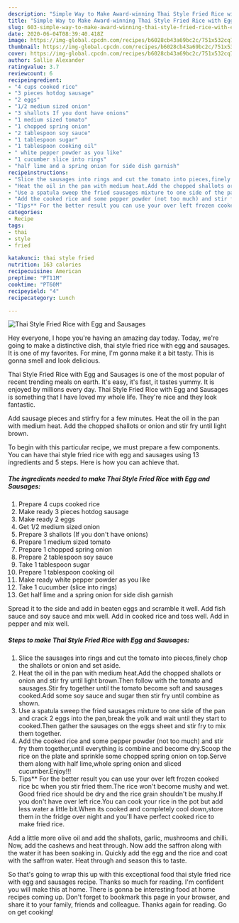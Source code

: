 ```yaml
---
description: "Simple Way to Make Award-winning Thai Style Fried Rice with Egg and Sausages"
title: "Simple Way to Make Award-winning Thai Style Fried Rice with Egg and Sausages"
slug: 603-simple-way-to-make-award-winning-thai-style-fried-rice-with-egg-and-sausages
date: 2020-06-04T08:39:40.418Z
image: https://img-global.cpcdn.com/recipes/b6028cb43a69bc2c/751x532cq70/thai-style-fried-rice-with-egg-and-sausages-recipe-main-photo.jpg
thumbnail: https://img-global.cpcdn.com/recipes/b6028cb43a69bc2c/751x532cq70/thai-style-fried-rice-with-egg-and-sausages-recipe-main-photo.jpg
cover: https://img-global.cpcdn.com/recipes/b6028cb43a69bc2c/751x532cq70/thai-style-fried-rice-with-egg-and-sausages-recipe-main-photo.jpg
author: Sallie Alexander
ratingvalue: 3.7
reviewcount: 6
recipeingredient:
- "4 cups cooked rice"
- "3 pieces hotdog sausage"
- "2 eggs"
- "1/2 medium sized onion"
- "3 shallots If you dont have onions"
- "1 medium sized tomato"
- "1 chopped spring onion"
- "2 tablespoon soy sauce"
- "1 tablespoon sugar"
- "1 tablespoon cooking oil"
- " white pepper powder as you like"
- "1 cucumber slice into rings"
- "half lime and a spring onion for side dish garnish"
recipeinstructions:
- "Slice the sausages into rings and cut the tomato into pieces,finely chop the shallots or onion and set aside."
- "Heat the oil in the pan with medium heat.Add the chopped shallots or onion and stir fry until light brown.Then follow with the tomato and sausages.Stir fry together until the tomato become soft and sausages cooked.Add some soy sauce and sugar then stir fry until combine as shown."
- "Use a spatula sweep the fried sausages mixture to one side of the pan and crack 2 eggs into the pan,break the yolk and wait until they start to cooked.Then gather the sausages on the eggs sheet and stir fry to mix them together."
- "Add the cooked rice and some pepper powder (not too much) and stir fry them together,until everything is combine and become dry.Scoop the rice on the plate and sprinkle some chopped spring onion on top.Serve them along with half lime,whole spring onion and sliced cucumber.Enjoy!!!"
- "Tips** For the better result you can use your over left frozen cooked rice bc when you stir fried them.The rice won&#39;t become mushy and wet. Good fried rice should be dry and the rice grain shouldn&#39;t be mushy.If you don&#39;t have over left rice.You can cook your rice in the pot but add less water a little bit.When its cooked and completely cool down,store them in the fridge over night and you&#39;ll have perfect cooked rice to make fried rice."
categories:
- Recipe
tags:
- thai
- style
- fried

katakunci: thai style fried 
nutrition: 163 calories
recipecuisine: American
preptime: "PT11M"
cooktime: "PT60M"
recipeyield: "4"
recipecategory: Lunch

---
```



![Thai Style Fried Rice with Egg and Sausages](https://img-global.cpcdn.com/recipes/b6028cb43a69bc2c/751x532cq70/thai-style-fried-rice-with-egg-and-sausages-recipe-main-photo.jpg)

Hey everyone, I hope you're having an amazing day today. Today, we're going to make a distinctive dish, thai style fried rice with egg and sausages. It is one of my favorites. For mine, I'm gonna make it a bit tasty. This is gonna smell and look delicious.

Thai Style Fried Rice with Egg and Sausages is one of the most popular of recent trending meals on earth. It's easy, it's fast, it tastes yummy. It is enjoyed by millions every day. Thai Style Fried Rice with Egg and Sausages is something that I have loved my whole life. They're nice and they look fantastic.

Add sausage pieces and stirfry for a few minutes. Heat the oil in the pan with medium heat. Add the chopped shallots or onion and stir fry until light brown.


To begin with this particular recipe, we must prepare a few components. You can have thai style fried rice with egg and sausages using 13 ingredients and 5 steps. Here is how you can achieve that.

<!--inarticleads1-->

##### The ingredients needed to make Thai Style Fried Rice with Egg and Sausages:

1. Prepare 4 cups cooked rice
1. Make ready 3 pieces hotdog sausage
1. Make ready 2 eggs
1. Get 1/2 medium sized onion
1. Prepare 3 shallots (If you don&#39;t have onions)
1. Prepare 1 medium sized tomato
1. Prepare 1 chopped spring onion
1. Prepare 2 tablespoon soy sauce
1. Take 1 tablespoon sugar
1. Prepare 1 tablespoon cooking oil
1. Make ready  white pepper powder as you like
1. Take 1 cucumber (slice into rings)
1. Get half lime and a spring onion for side dish garnish


Spread it to the side and add in beaten eggs and scramble it well. Add fish sauce and soy sauce and mix well. Add in cooked rice and toss well. Add in pepper and mix well. 

<!--inarticleads2-->

##### Steps to make Thai Style Fried Rice with Egg and Sausages:

1. Slice the sausages into rings and cut the tomato into pieces,finely chop the shallots or onion and set aside.
1. Heat the oil in the pan with medium heat.Add the chopped shallots or onion and stir fry until light brown.Then follow with the tomato and sausages.Stir fry together until the tomato become soft and sausages cooked.Add some soy sauce and sugar then stir fry until combine as shown.
1. Use a spatula sweep the fried sausages mixture to one side of the pan and crack 2 eggs into the pan,break the yolk and wait until they start to cooked.Then gather the sausages on the eggs sheet and stir fry to mix them together.
1. Add the cooked rice and some pepper powder (not too much) and stir fry them together,until everything is combine and become dry.Scoop the rice on the plate and sprinkle some chopped spring onion on top.Serve them along with half lime,whole spring onion and sliced cucumber.Enjoy!!!
1. Tips** For the better result you can use your over left frozen cooked rice bc when you stir fried them.The rice won&#39;t become mushy and wet. Good fried rice should be dry and the rice grain shouldn&#39;t be mushy.If you don&#39;t have over left rice.You can cook your rice in the pot but add less water a little bit.When its cooked and completely cool down,store them in the fridge over night and you&#39;ll have perfect cooked rice to make fried rice.


Add a little more olive oil and add the shallots, garlic, mushrooms and chilli. Now, add the cashews and heat through. Now add the saffron along with the water it has been soaking in. Quickly add the egg and the rice and coat with the saffron water. Heat through and season this to taste. 

So that's going to wrap this up with this exceptional food thai style fried rice with egg and sausages recipe. Thanks so much for reading. I'm confident you will make this at home. There is gonna be interesting food at home recipes coming up. Don't forget to bookmark this page in your browser, and share it to your family, friends and colleague. Thanks again for reading. Go on get cooking!
